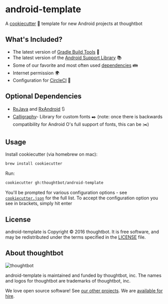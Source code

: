 # android-template

A [cookiecutter](https://github.com/audreyr/cookiecutter) :cookie: template for  new Android projects at thoughtbot

## What's Included?

- The latest version of [Gradle Build Tools](https://gradle.org/) :wrench:
- The latest version of the [Android Support Library](https://developer.android.com/topic/libraries/support-library/index.html) :books:
- Some of our favorite and most often used [dependencies](https://github.com/thoughtbot/android-template/blob/master/%7B%7B%20cookiecutter.repo_name%20%7D%7D/app/build.gradle#L30) :family:
- Internet permission :earth_africa:
- Configuration for [CircleCI](https://circleci.com) :large_blue_circle:

## Optional Dependencies
- [RxJava](https://github.com/ReactiveX/RxJava) and [RxAndroid](https://github.com/ReactiveX/RxAndroid) :arrows_clockwise:
- [Calligraphy](https://github.com/chrisjenx/Calligraphy)- Library for custom fonts :black_nib: (note: once there is backwards compatibility for Android O's full support of fonts, this can be :scissors:)

## Usage

Install cookiecutter (via homebrew on mac):

```bash
brew install cookiecutter
```

Run:

```bash
cookiecutter gh:thoughtbot/android-template
```

You'll be prompted for various configuration options - see [`cookiecutter.json`](https://github.com/thoughtbot/android-template/blob/master/cookiecutter.json) for the full list. To accept the configuration option you see in brackets, simply hit enter

## License

android-template is Copyright © 2016 thoughtbot. It is free software, and may be redistributed under the terms specified in the [LICENSE] file.

[LICENSE]: LICENSE

## About thoughtbot

![thoughtbot](http://presskit.thoughtbot.com/images/thoughtbot-logo-for-readmes.svg)

android-template is maintained and funded by thoughtbot, inc. The names and logos for thoughtbot are trademarks of thoughtbot, inc.

We love open source software! See [our other projects][community]. We are [available for hire][hire].

[community]: https://thoughtbot.com/community?utm_source=github

[hire]: https://thoughtbot.com?utm_source=github
